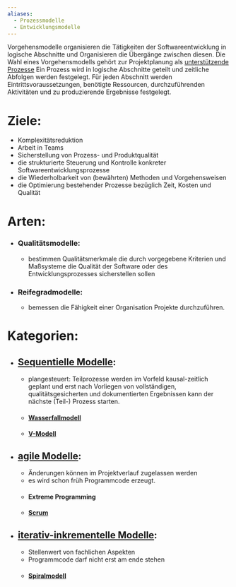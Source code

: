```yaml
---
aliases:
  - Prozessmodelle
  - Entwicklungsmodelle
---
```


Vorgehensmodelle organisieren die Tätigkeiten der Softwareentwicklung in logische Abschnitte und Organisieren die Übergänge zwischen diesen.
Die Wahl eines Vorgehensmodells gehört zur Projektplanung als [unterstützende Prozesse](unterstützende%20Prozesse.md)
Ein Prozess wird in logische Abschnitte geteilt und zeitliche Abfolgen werden festgelegt.
Für jeden Abschnitt werden Eintrittsvoraussetzungen, benötigte Ressourcen, durchzuführenden Aktivitäten und zu produzierende Ergebnisse festgelegt.

# Ziele:
- Komplexitätsreduktion
- Arbeit in Teams
- Sicherstellung von Prozess- und Produktqualität
- die strukturierte Steuerung und Kontrolle konkreter Softwareentwicklungsprozesse
- die Wiederholbarkeit von (bewährten) Methoden und Vorgehensweisen
- die Optimierung bestehender Prozesse bezüglich Zeit, Kosten und Qualität


# Arten:
- ### Qualitätsmodelle:
	- bestimmen Qualitätsmerkmale die durch vorgegebene Kriterien und Maßsysteme die Qualität der Software oder des Entwicklungsprozesses sicherstellen sollen
- ### Reifegradmodelle:
	- bemessen die Fähigkeit einer Organisation Projekte durchzuführen.

# Kategorien:
- ## [Sequentielle Modelle](Sequentielle%20Modelle.md):
	- plangesteuert: Teilprozesse werden im Vorfeld kausal-zeitlich geplant und erst nach Vorliegen von vollständigen, qualitätsgesicherten und dokumentierten Ergebnissen kann der nächste (Teil-) Prozess starten.
	- #### [Wasserfallmodell](Wasserfallmodell.md)
	- #### [V-Modell](V-Modell.md)
- ## [agile Modelle](agile%20Modelle.md):
	- Änderungen können im Projektverlauf zugelassen werden
	- es wird schon früh Programmcode erzeugt.
	- #### Extreme Programming
	- #### [Scrum](Scrum.md)
- ## [iterativ-inkrementelle Modelle](iterativ-inkrementelle%20Modelle.md):
	- Stellenwert von fachlichen Aspekten
	- Programmcode darf nicht erst am ende stehen
	- #### [Spiralmodell](Spiralmodell.md)




